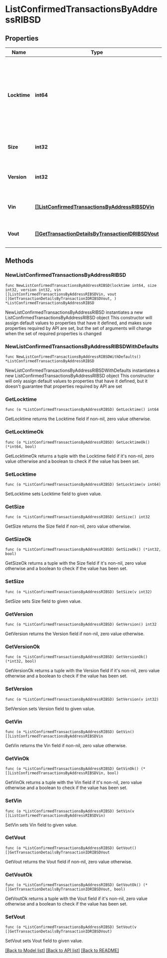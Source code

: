 # ListConfirmedTransactionsByAddressRIBSD

## Properties

Name | Type | Description | Notes
------------ | ------------- | ------------- | -------------
**Locktime** | **int64** | Represents the locktime on the transaction on the specific blockchain, i.e. the blockheight at which the transaction is valid. | 
**Size** | **int32** | Represents the total size of this transaction. | 
**Version** | **int32** | Represents the transaction&#39;s version number. | 
**Vin** | [**[]ListConfirmedTransactionsByAddressRIBSDVin**](ListConfirmedTransactionsByAddressRIBSDVin.md) | Represents the transaction inputs. | 
**Vout** | [**[]GetTransactionDetailsByTransactionIDRIBSDVout**](GetTransactionDetailsByTransactionIDRIBSDVout.md) | Represents the transaction outputs. | 

## Methods

### NewListConfirmedTransactionsByAddressRIBSD

`func NewListConfirmedTransactionsByAddressRIBSD(locktime int64, size int32, version int32, vin []ListConfirmedTransactionsByAddressRIBSDVin, vout []GetTransactionDetailsByTransactionIDRIBSDVout, ) *ListConfirmedTransactionsByAddressRIBSD`

NewListConfirmedTransactionsByAddressRIBSD instantiates a new ListConfirmedTransactionsByAddressRIBSD object
This constructor will assign default values to properties that have it defined,
and makes sure properties required by API are set, but the set of arguments
will change when the set of required properties is changed

### NewListConfirmedTransactionsByAddressRIBSDWithDefaults

`func NewListConfirmedTransactionsByAddressRIBSDWithDefaults() *ListConfirmedTransactionsByAddressRIBSD`

NewListConfirmedTransactionsByAddressRIBSDWithDefaults instantiates a new ListConfirmedTransactionsByAddressRIBSD object
This constructor will only assign default values to properties that have it defined,
but it doesn't guarantee that properties required by API are set

### GetLocktime

`func (o *ListConfirmedTransactionsByAddressRIBSD) GetLocktime() int64`

GetLocktime returns the Locktime field if non-nil, zero value otherwise.

### GetLocktimeOk

`func (o *ListConfirmedTransactionsByAddressRIBSD) GetLocktimeOk() (*int64, bool)`

GetLocktimeOk returns a tuple with the Locktime field if it's non-nil, zero value otherwise
and a boolean to check if the value has been set.

### SetLocktime

`func (o *ListConfirmedTransactionsByAddressRIBSD) SetLocktime(v int64)`

SetLocktime sets Locktime field to given value.


### GetSize

`func (o *ListConfirmedTransactionsByAddressRIBSD) GetSize() int32`

GetSize returns the Size field if non-nil, zero value otherwise.

### GetSizeOk

`func (o *ListConfirmedTransactionsByAddressRIBSD) GetSizeOk() (*int32, bool)`

GetSizeOk returns a tuple with the Size field if it's non-nil, zero value otherwise
and a boolean to check if the value has been set.

### SetSize

`func (o *ListConfirmedTransactionsByAddressRIBSD) SetSize(v int32)`

SetSize sets Size field to given value.


### GetVersion

`func (o *ListConfirmedTransactionsByAddressRIBSD) GetVersion() int32`

GetVersion returns the Version field if non-nil, zero value otherwise.

### GetVersionOk

`func (o *ListConfirmedTransactionsByAddressRIBSD) GetVersionOk() (*int32, bool)`

GetVersionOk returns a tuple with the Version field if it's non-nil, zero value otherwise
and a boolean to check if the value has been set.

### SetVersion

`func (o *ListConfirmedTransactionsByAddressRIBSD) SetVersion(v int32)`

SetVersion sets Version field to given value.


### GetVin

`func (o *ListConfirmedTransactionsByAddressRIBSD) GetVin() []ListConfirmedTransactionsByAddressRIBSDVin`

GetVin returns the Vin field if non-nil, zero value otherwise.

### GetVinOk

`func (o *ListConfirmedTransactionsByAddressRIBSD) GetVinOk() (*[]ListConfirmedTransactionsByAddressRIBSDVin, bool)`

GetVinOk returns a tuple with the Vin field if it's non-nil, zero value otherwise
and a boolean to check if the value has been set.

### SetVin

`func (o *ListConfirmedTransactionsByAddressRIBSD) SetVin(v []ListConfirmedTransactionsByAddressRIBSDVin)`

SetVin sets Vin field to given value.


### GetVout

`func (o *ListConfirmedTransactionsByAddressRIBSD) GetVout() []GetTransactionDetailsByTransactionIDRIBSDVout`

GetVout returns the Vout field if non-nil, zero value otherwise.

### GetVoutOk

`func (o *ListConfirmedTransactionsByAddressRIBSD) GetVoutOk() (*[]GetTransactionDetailsByTransactionIDRIBSDVout, bool)`

GetVoutOk returns a tuple with the Vout field if it's non-nil, zero value otherwise
and a boolean to check if the value has been set.

### SetVout

`func (o *ListConfirmedTransactionsByAddressRIBSD) SetVout(v []GetTransactionDetailsByTransactionIDRIBSDVout)`

SetVout sets Vout field to given value.



[[Back to Model list]](../README.md#documentation-for-models) [[Back to API list]](../README.md#documentation-for-api-endpoints) [[Back to README]](../README.md)


